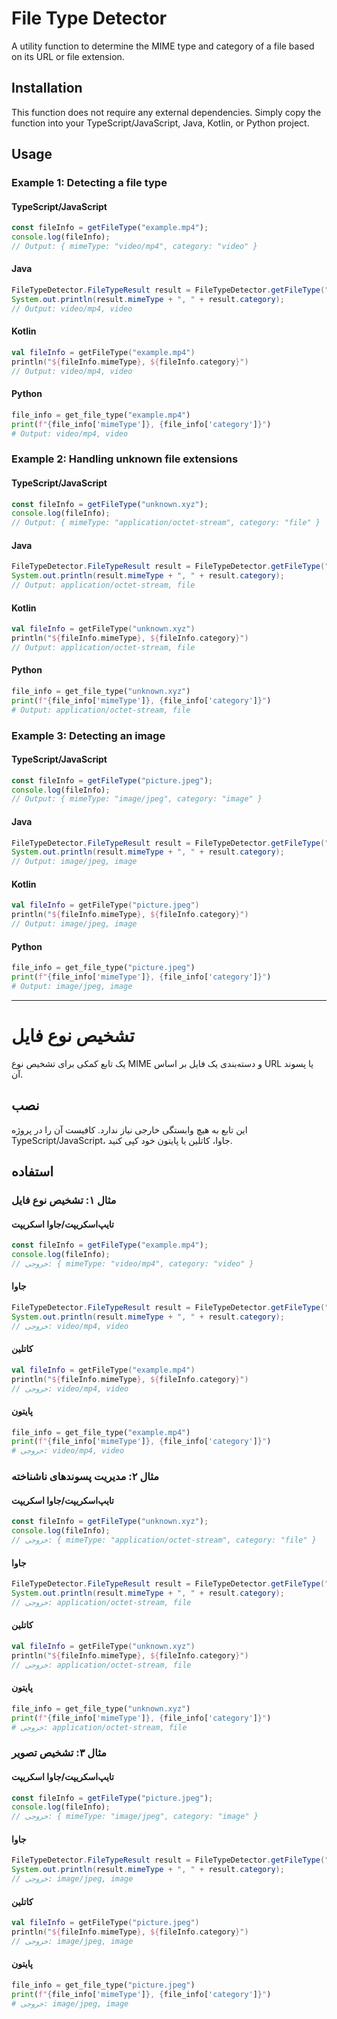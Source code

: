 
# File Type Detector

A utility function to determine the MIME type and category of a file based on its URL or file extension.

## Installation

This function does not require any external dependencies. Simply copy the function into your TypeScript/JavaScript, Java, Kotlin, or Python project.

## Usage

### Example 1: Detecting a file type

#### TypeScript/JavaScript
```typescript
const fileInfo = getFileType("example.mp4");
console.log(fileInfo); 
// Output: { mimeType: "video/mp4", category: "video" }
```

#### Java
```java
FileTypeDetector.FileTypeResult result = FileTypeDetector.getFileType("example.mp4");
System.out.println(result.mimeType + ", " + result.category);
// Output: video/mp4, video
```

#### Kotlin
```kotlin
val fileInfo = getFileType("example.mp4")
println("${fileInfo.mimeType}, ${fileInfo.category}")
// Output: video/mp4, video
```

#### Python
```python
file_info = get_file_type("example.mp4")
print(f"{file_info['mimeType']}, {file_info['category']}")
# Output: video/mp4, video
```

### Example 2: Handling unknown file extensions

#### TypeScript/JavaScript
```typescript
const fileInfo = getFileType("unknown.xyz");
console.log(fileInfo); 
// Output: { mimeType: "application/octet-stream", category: "file" }
```

#### Java
```java
FileTypeDetector.FileTypeResult result = FileTypeDetector.getFileType("unknown.xyz");
System.out.println(result.mimeType + ", " + result.category);
// Output: application/octet-stream, file
```

#### Kotlin
```kotlin
val fileInfo = getFileType("unknown.xyz")
println("${fileInfo.mimeType}, ${fileInfo.category}")
// Output: application/octet-stream, file
```

#### Python
```python
file_info = get_file_type("unknown.xyz")
print(f"{file_info['mimeType']}, {file_info['category']}")
# Output: application/octet-stream, file
```

### Example 3: Detecting an image

#### TypeScript/JavaScript
```typescript
const fileInfo = getFileType("picture.jpeg");
console.log(fileInfo);
// Output: { mimeType: "image/jpeg", category: "image" }
```

#### Java
```java
FileTypeDetector.FileTypeResult result = FileTypeDetector.getFileType("picture.jpeg");
System.out.println(result.mimeType + ", " + result.category);
// Output: image/jpeg, image
```

#### Kotlin
```kotlin
val fileInfo = getFileType("picture.jpeg")
println("${fileInfo.mimeType}, ${fileInfo.category}")
// Output: image/jpeg, image
```

#### Python
```python
file_info = get_file_type("picture.jpeg")
print(f"{file_info['mimeType']}, {file_info['category']}")
# Output: image/jpeg, image
```

---

# تشخیص نوع فایل

یک تابع کمکی برای تشخیص نوع MIME و دسته‌بندی یک فایل بر اساس URL یا پسوند آن.

## نصب

این تابع به هیچ وابستگی خارجی نیاز ندارد. کافیست آن را در پروژه TypeScript/JavaScript، جاوا، کاتلین یا پایتون خود کپی کنید.

## استفاده

### مثال ۱: تشخیص نوع فایل

#### تایپ‌اسکریپت/جاوا اسکریپت
```typescript
const fileInfo = getFileType("example.mp4");
console.log(fileInfo); 
// خروجی: { mimeType: "video/mp4", category: "video" }
```

#### جاوا
```java
FileTypeDetector.FileTypeResult result = FileTypeDetector.getFileType("example.mp4");
System.out.println(result.mimeType + ", " + result.category);
// خروجی: video/mp4, video
```

#### کاتلین
```kotlin
val fileInfo = getFileType("example.mp4")
println("${fileInfo.mimeType}, ${fileInfo.category}")
// خروجی: video/mp4, video
```

#### پایتون
```python
file_info = get_file_type("example.mp4")
print(f"{file_info['mimeType']}, {file_info['category']}")
# خروجی: video/mp4, video
```

### مثال ۲: مدیریت پسوندهای ناشناخته

#### تایپ‌اسکریپت/جاوا اسکریپت
```typescript
const fileInfo = getFileType("unknown.xyz");
console.log(fileInfo); 
// خروجی: { mimeType: "application/octet-stream", category: "file" }
```

#### جاوا
```java
FileTypeDetector.FileTypeResult result = FileTypeDetector.getFileType("unknown.xyz");
System.out.println(result.mimeType + ", " + result.category);
// خروجی: application/octet-stream, file
```

#### کاتلین
```kotlin
val fileInfo = getFileType("unknown.xyz")
println("${fileInfo.mimeType}, ${fileInfo.category}")
// خروجی: application/octet-stream, file
```

#### پایتون
```python
file_info = get_file_type("unknown.xyz")
print(f"{file_info['mimeType']}, {file_info['category']}")
# خروجی: application/octet-stream, file
```

### مثال ۳: تشخیص تصویر

#### تایپ‌اسکریپت/جاوا اسکریپت
```typescript
const fileInfo = getFileType("picture.jpeg");
console.log(fileInfo);
// خروجی: { mimeType: "image/jpeg", category: "image" }
```

#### جاوا
```java
FileTypeDetector.FileTypeResult result = FileTypeDetector.getFileType("picture.jpeg");
System.out.println(result.mimeType + ", " + result.category);
// خروجی: image/jpeg, image
```

#### کاتلین
```kotlin
val fileInfo = getFileType("picture.jpeg")
println("${fileInfo.mimeType}, ${fileInfo.category}")
// خروجی: image/jpeg, image
```

#### پایتون
```python
file_info = get_file_type("picture.jpeg")
print(f"{file_info['mimeType']}, {file_info['category']}")
# خروجی: image/jpeg, image
```
